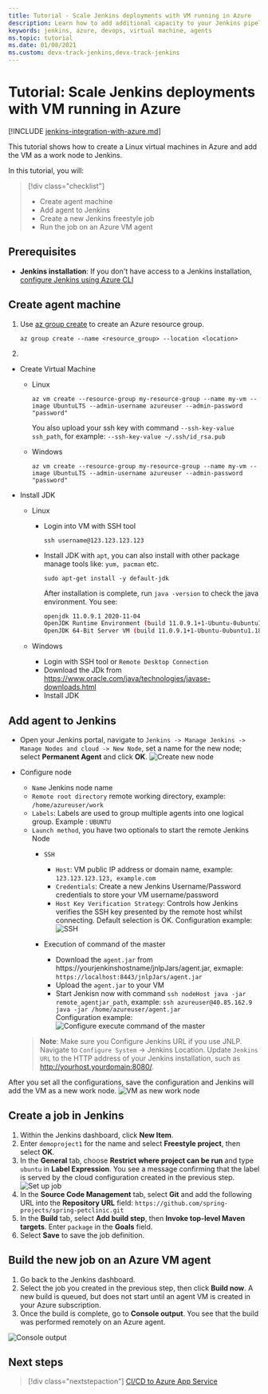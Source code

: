 ```yaml
---
title: Tutorial - Scale Jenkins deployments with VM running in Azure
description: Learn how to add additional capacity to your Jenkins pipelines using Azure virtual machines
keywords: jenkins, azure, devops, virtual machine, agents
ms.topic: tutorial
ms.date: 01/08/2021
ms.custom: devx-track-jenkins,devx-track-jenkins
---
```


# Tutorial: Scale Jenkins deployments with VM running in Azure

[!INCLUDE [jenkins-integration-with-azure.md](includes/jenkins-integration-with-azure.md)]

This tutorial shows how to create a Linux virtual machines in Azure and add the VM as a work node to Jenkins.

In this tutorial, you will:

> [!div class="checklist"]
> * Create agent machine
> * Add agent to Jenkins
> * Create a new Jenkins freestyle job
> * Run the job on an Azure VM agent

## Prerequisites

- **Jenkins installation**: If you don't have access to a Jenkins installation, [configure Jenkins using Azure CLI](configure-on-linux-vm.md)

## Create agent machine

1. Use [az group create](/cli/azure/group?#az_group_create) to create an Azure resource group.

    ```azurecli
    az group create --name <resource_group> --location <location>
    ```

1. 

- Create Virtual Machine
  - Linux
    ```shell 
    az vm create --resource-group my-resource-group --name my-vm --image UbuntuLTS --admin-username azureuser --admin-password "password"
    ```
    You also upload your ssh key with command `--ssh-key-value ssh_path`, for example: `--ssh-key-value ~/.ssh/id_rsa.pub`

  - Windows
    ```shell
    az vm create --resource-group my-resource-group --name my-vm --image UbuntuLTS --admin-username azureuser --admin-password "password"
    ```
  
-	Install JDK
    - Linux
      - Login into VM with SSH tool
        ```shell
        ssh username@123.123.123.123
        ```
      - Install JDK with `apt`, you can also install with other package manage tools like: `yum, pacman` etc.
        ```shell
        sudo apt-get install -y default-jdk
        ```
        After installation is complete, run `java -version` to check the java environment. You see:
        
        ```bash
        openjdk 11.0.9.1 2020-11-04
        OpenJDK Runtime Environment (build 11.0.9.1+1-Ubuntu-0ubuntu1.18.04)
        OpenJDK 64-Bit Server VM (build 11.0.9.1+1-Ubuntu-0ubuntu1.18.04, mixed mode, sharing)
        ```
        
    - Windows
      - Login with SSH tool or `Remote Desktop Connection`
      - Download the JDk from https://www.oracle.com/java/technologies/javase-downloads.html
      - Install JDK

## Add agent to Jenkins
  - Open your Jenkins portal, navigate to `Jenkins -> Manage Jenkins -> Manage Nodes and cloud -> New Node`, set a name for the new node; select **Permanent Agent** and click **OK**.
    ![Create new node](./media/scale-deployments-using-vm-agents/portal.png)
  - Configure node
    - `Name`  Jenkins node name
    - `Remote root directory` remote working directory, example: `/home/azureuser/work`
    - `Labels`: Labels are used to group multiple agents into one logical group. Example : `UBUNTU`
    - `Launch method`, you have two optionals to start the remote Jenkins Node
        - `SSH`
            - `Host`: VM public IP address or domain name, example: `123.123.123.123, example.com`
            - `Credentials`: Create a new Jenkins Username/Password credentials to store your VM username/password
            - `Host Key Verification Strategy`: Controls how Jenkins verifies the SSH key presented by the remote host whilst connecting. Default selection is OK.
            Configuration example: ![SSH](./media/scale-deployments-using-vm-agents/ssh2.png)

        - Execution of command of the master
            - Download the `agent.jar`  from https://yourjenkinshostname/jnlpJars/agent.jar, exmaple: `https://localhost:8443/jnlpJars/agent.jar`
            - Upload the `agent.jar` to your VM
            - Start Jenkisn now with command `ssh nodeHost java -jar remote_agentjar_path`, example: `ssh azureuser@40.85.162.9 java -jar /home/azureuser/agent.jar`   
            Configuration example: ![Configure execute command of the master](./media/scale-deployments-using-vm-agents/config.png)

    > **Note**: Make sure you Configure Jenkins URL if you use JNLP. Navigate to `Configure System` -> Jenkins Location. Update `Jenkins URL` to the HTTP address of your Jenkins installation, such as http://yourhost.yourdomain:8080/.

After you set all the configurations, save the configuration and Jenkins will add the VM as a new work node. ![VM as new work node](./media/scale-deployments-using-vm-agents/commandstart.png)

## Create a job in Jenkins

1. Within the Jenkins dashboard, click **New Item**. 
1. Enter `demoproject1` for the name and select **Freestyle project**, then select **OK**.
1. In the **General** tab, choose **Restrict where project can be run** and type `ubuntu` in **Label Expression**. You see a message confirming that the label is served by the cloud configuration created in the previous step. 
   ![Set up job](./media/scale-deployments-using-vm-agents/job-config.png)
1. In the **Source Code Management** tab, select **Git** and add the following URL into the **Repository URL** field: `https://github.com/spring-projects/spring-petclinic.git`
1. In the **Build** tab, select **Add build step**, then **Invoke top-level Maven targets**. Enter `package` in the **Goals** field.
1. Select **Save** to save the job definition.

## Build the new job on an Azure VM agent

1. Go back to the Jenkins dashboard.
1. Select the job you created in the previous step, then click **Build now**. A new build is queued, but does not start until an agent VM is created in your Azure subscription.
1. Once the build is complete, go to **Console output**. You see that the build was performed remotely on an Azure agent.

![Console output](./media/scale-deployments-using-vm-agents/console-output.png)

## Next steps

> [!div class="nextstepaction"]
> [CI/CD to Azure App Service](deploy-from-github-to-azure-app-service.md)